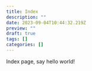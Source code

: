 ```yaml
---
title: Index
description: ""
date: 2023-09-04T10:44:32.219Z
preview: ""
draft: true
tags: []
categories: []
---
```

Index page, say hello world!
